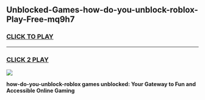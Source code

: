 
## Unblocked-Games-how-do-you-unblock-roblox-Play-Free-mq9h7
<h3>
<a href="https://premium76.site?title=how-do-you-unblock-roblox&ref=21A">CLICK TO PLAY</a></h3>
<hr>

<h3>
<a href="https://premium76.site?title=how-do-you-unblock-roblox&ref=21A">CLICK 2 PLAY</a>
  
</h3>

<a href="https://premium76.site?title=how-do-you-unblock-roblox&ref=21A"><img src="https://clearcache.store/games.png"></a>


**how-do-you-unblock-roblox games unblocked: Your Gateway to Fun and Accessible Online Gaming**
